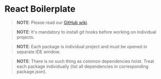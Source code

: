 # React Boilerplate

> **NOTE**: Please read our [GitHub wiki](https://github.com/c7s/react-boilerplate/wiki).

> **NOTE**: It's mandatory to install git hooks before working on individual projects.

> **NOTE**: Each package is individual project and must be opened in separate IDE window.

> **NOTE**: There is no such thing as common dependencies hoist. Treat each package individually (list all dependencies in corresponding package.json).
